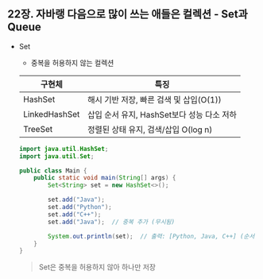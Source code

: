 ## 22장. 자바랭 다음으로 많이 쓰는 애들은 컬렉션 - Set과 Queue

* Set
    - 중복을 허용하지 않는 컬렉션

    |구현체|특징|
    |---|---|
    |HashSet|해시 기반 저장, 빠른 검색 및 삽입(O(1))|
    |LinkedHashSet|삽입 순서 유지, HashSet보다 성능 다소 저하|
    |TreeSet|정렬된 상태 유지, 검색/삽입 O(log n)|
    ```java
    import java.util.HashSet;
    import java.util.Set;

    public class Main {
        public static void main(String[] args) {
            Set<String> set = new HashSet<>();

            set.add("Java");
            set.add("Python");
            set.add("C++");
            set.add("Java");  // 중복 추가 (무시됨)

            System.out.println(set);  // 출력: [Python, Java, C++] (순서 없음)
        }
    }
    ```
    > Set은 중복을 허용하지 않아 하나만 저장
